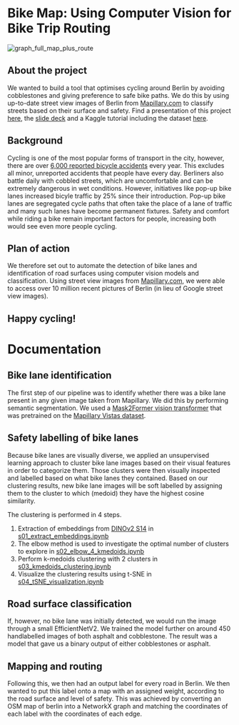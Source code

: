 # Bike Map: Using Computer Vision for Bike Trip Routing

![graph_full_map_plus_route](https://github.com/graumannm/Berlin_Bike_CV/assets/130439108/8e64816f-ee14-423d-9bcf-8ad6350c7c11)

## About the project
We wanted to build a tool that optimises cycling around Berlin by avoiding cobblestones and giving preference to safe bike paths. We do this by using up-to-date street view images of Berlin from [Mapillary.com](https://www.mapillary.com/) to classify streets based on their surface and safety. Find a presentation of this project [here](https://www.youtube.com/watch?v=nNMmz6Ei9Qg&list=PLhmlZIoEurG2pjykGVBgvTFwJkR9fZRrR&ab_channel=DataScienceRetreat), the [slide deck](https://docs.google.com/presentation/d/1124W0g_MIcam8Eg1plJgat_xVIBBXpCV9u11oHSyKfU/edit?usp=sharing) and a Kaggle tutorial including the dataset [here](https://www.kaggle.com/datasets/andandand/roads-of-berlin/data).

## Background
Cycling is one of the most popular forms of transport in the city, however, there are over [6,000 reported bicycle accidents](https://www.berlin.de/en/news/7311434-5559700-fewer-bicycle-accidents-in-berlin.en.html#:~:text=About%206400%20bicycle%20accidents%20until,were%20about%207900%20accidents%20each.) every year. This excludes all minor, unreported accidents that people have every day. Berliners also battle daily with cobbled streets, which are uncomfortable and can be extremely dangerous in wet conditions. 
However, initiatives like pop-up bike lanes increased bicyle traffic by 25% since their introduction. Pop-up bike lanes are segregated cycle paths that often take the place of a lane of traffic and many such lanes have become permanent fixtures. Safety and comfort while riding a bike remain important factors for people, increasing both would see even more people cycling.

## Plan of action
We therefore set out to automate the detection of bike lanes and identification of road surfaces using computer vision models and classification. Using street view images from [Mapillary.com](https://www.mapillary.com/), we were able to access over 10 million recent pictures of Berlin (in lieu of Google street view images). 

## Happy cycling!

# Documentation

## Bike lane identification

The first step of our pipeline was to identify whether there was a bike lane present in any given image taken from Mapillary. We did this by performing semantic segmentation. We used a [Mask2Former vision transformer](https://huggingface.co/facebook/mask2former-swin-large-mapillary-vistas-semantic) that was pretrained on the [Mapillary Vistas dataset](https://www.mapillary.com/dataset/vistas).

## Safety labelling of bike lanes

Because bike lanes are visually diverse, we applied an unsupervised learning approach to cluster bike lane images based on their visual features in order to categorize them. Those clusters were then visually inspected and labelled based on what bike lanes they contained. Based on our clustering results, new bike lane images will be soft labelled by assigning them to the cluster to which (medoid) they have the highest cosine similarity.

The clustering is performed in 4 steps. 

1) Extraction of embeddings from [DINOv2 S14](https://github.com/facebookresearch/dinov2) in [s01_extract_embeddings.ipynb](https://github.com/graumannm/Berlin_Bike_CV/blob/main/s01_extract_embeddings.ipynb)
2) The elbow method is used to investigate the optimal number of clusters to explore in [s02_elbow_4_kmedoids.ipynb](https://github.com/graumannm/Berlin_Bike_CV/blob/main/s02_elbow_4_kmedoids.ipynb)
3) Perform k-medoids clustering with 2 clusters in [s03_kmedoids_clustering.ipynb](https://github.com/graumannm/Berlin_Bike_CV/blob/main/s03_kmedoids_clustering.ipynb)
4) Visualize the clustering results using t-SNE in [s04_tSNE_visualization.ipynb](https://github.com/graumannm/Berlin_Bike_CV/blob/main/s04_tSNE_visualization.ipynb)

## Road surface classification

If, however, no bike lane was initially detected, we would run the image through a small EfficientNetV2. We trained the model further on around 450 handlabelled images of both asphalt and cobblestone. The result was a model that gave us a binary output of either cobblestones or asphalt.

## Mapping and routing

Following this, we then had an output label for every road in Berlin. We then wanted to put this label onto a map with an assigned weight, according to the road surface and level of safety. This was achieved by converting an OSM map of berlin into a NetworkX graph and matching the coordinates of each label with the coordinates of each edge.
